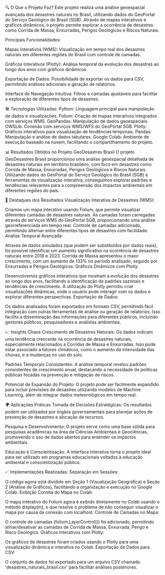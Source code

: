 🔍 O Que o Projeto Faz?
Este projeto realiza uma análise geoespacial avançada dos desastres naturais no Brasil, utilizando dados do GeoPortal do Serviço Geológico do Brasil (SGB). Através de mapas interativos e gráficos dinâmicos, o projeto permite explorar a ocorrência de desastres como Corrida de Massa, Enxurradas, Perigos Geológicos e Riscos Naturais.

Principais Funcionalidades:

Mapas Interativos (WMS):
Visualização em tempo real dos desastres naturais em diferentes regiões do Brasil com controle de camadas.

Gráficos Interativos (Plotly):
Análise temporal da evolução dos desastres ao longo dos anos com gráficos dinâmicos.

Exportação de Dados:
Possibilidade de exportar os dados para CSV, permitindo análises adicionais e geração de relatórios.

Interface de Navegação Intuitiva:
Filtros e camadas ajustáveis para facilitar a exploração de diferentes tipos de desastres.

🛠️ Tecnologias Utilizadas:
Python: Linguagem principal para manipulação de dados e visualizações.
Folium: Criação de mapas interativos integrados com serviços WMS.
GeoPandas: Manipulação de dados geoespaciais.
OWSLib: Conexão com serviços WMS/WFS do GeoPortal SGB.
Plotly: Gráficos interativos para visualização de tendências temporais.
Pandas: Manipulação e análise de dados tabulares.
Google Colab: Ambiente de execução baseado na nuvem, facilitando o compartilhamento do projeto.

📊 Resultados Obtidos no Projeto GeoDesastres Brasil
O projeto GeoDesastres Brasil proporcionou uma análise geoespacial detalhada de desastres naturais em território brasileiro, com foco em desastres como Corrida de Massa, Enxurradas, Perigos Geológicos e Riscos Naturais. Utilizando dados do GeoPortal do Serviço Geológico do Brasil (SGB) e ferramentas de visualização interativa, conseguimos explorar padrões e tendências relevantes para a compreensão dos impactos ambientais em diferentes regiões do país.

🚀 Destaques dos Resultados
Visualização Interativa de Desastres (WMS):

Criamos um mapa interativo usando Folium, que permite visualizar diferentes camadas de desastres naturais.
As camadas foram carregadas através de serviços WMS do GeoPortal SGB, proporcionando uma análise georreferenciada em tempo real.
Controle de camadas adicionado, permitindo alternar entre diferentes tipos de desastres com facilidade.
Análise Temporal Avançada:

Através de dados simulados (que podem ser substituídos por dados reais), foi possível identificar um aumento significativo na ocorrência de desastres naturais entre 2018 e 2023.
Corrida de Massa apresentou o maior crescimento, com um aumento de 133% no período analisado, seguido por Enxurradas e Perigos Geológicos.
Gráficos Dinâmicos com Plotly:

Desenvolvemos gráficos interativos que mostram a evolução dos desastres ao longo dos anos, facilitando a identificação de padrões sazonais e tendências de crescimento.
A utilização do Plotly permitiu criar visualizações dinâmicas, onde o usuário pode interagir com os dados e explorar diferentes perspectivas.
Exportação de Dados:

Os dados analisados foram exportados em formato CSV, permitindo fácil integração com outras ferramentas de análise ou geração de relatórios.
Isso facilita a disseminação das informações para diferentes públicos, incluindo gestores públicos, pesquisadores e analistas ambientais.



📈 Insights Chave
Crescimento de Desastres Naturais:
Os dados indicam uma tendência crescente na ocorrência de desastres naturais, especialmente relacionados a Corridas de Massa e Enxurradas. Isso pode estar associado a fatores climáticos, como o aumento da intensidade das chuvas, e a mudanças no uso do solo.

Padrões Temporais Consistentes:
A análise temporal revelou padrões consistentes de crescimento anual, destacando a necessidade de políticas públicas focadas na prevenção e mitigação de riscos.

Potencial de Expansão do Projeto:
O projeto pode ser facilmente expandido para incluir previsões de desastres utilizando modelos de Machine Learning, além de integrar dados meteorológicos em tempo real.

🌍 Aplicações Práticas
Tomada de Decisões Estratégicas:
Os resultados podem ser utilizados por órgãos governamentais para planejar ações de prevenção de desastres e alocação de recursos.

Pesquisa e Desenvolvimento:
O projeto serve como uma base sólida para pesquisas acadêmicas na área de Ciências Ambientais e Geociências, promovendo o uso de dados abertos para entender os impactos ambientais.

Educação e Conscientização:
A interface interativa torna o projeto ideal para ser utilizado em programas educacionais voltados à educação ambiental e conscientização pública.

✅ Implementações Realizadas:
Separação em Sessões:

O código agora está dividido em Seção 1 (Visualização Geográfica) e Seção 2 (Análise de Gráficos), facilitando a organização e execução no Google Colab.
Exibição Correta do Mapa no Colab:

O mapa interativo do Folium agora é exibido diretamente no Colab usando o método display(m), o que resolve o problema de não conseguir visualizar o mapa por causa da conexão com localhost.
Controle de Camadas no Mapa:

O controle de camadas (folium.LayerControl()) foi adicionado, permitindo ativar/desativar as camadas de Corrida de Massa, Enxurrada, Perigo e Risco Geológico.
Gráficos Interativos com Plotly:

Os gráficos de desastres foram criados usando o Plotly para uma visualização dinâmica e interativa no Colab.
Exportação de Dados para CSV:

O conjunto de dados foi exportado para um arquivo CSV chamado 'desastres_naturais_brasil.csv' para facilitar análises posteriores.
